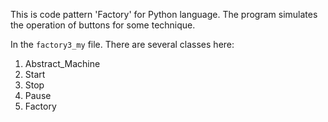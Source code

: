 This is code pattern 'Factory' for Python language. The program simulates the operation of buttons for some technique.

In the `factory3_my` file. There are several classes here:
1. Abstract_Machine 
2. Start 
3. Stop 
4. Pause 
5. Factory 

